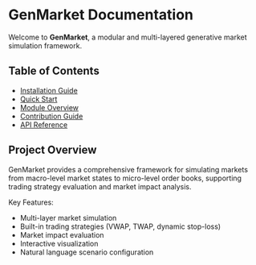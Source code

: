 # GenMarket Documentation

Welcome to **GenMarket**, a modular and multi-layered generative market simulation framework.

## Table of Contents
- [Installation Guide](installation.md)
- [Quick Start](usage.md)
- [Module Overview](modules/genmarket.md)
- [Contribution Guide](contributing.md)
- [API Reference](api_reference.md)

## Project Overview
GenMarket provides a comprehensive framework for simulating markets from macro-level market states to micro-level order books, supporting trading strategy evaluation and market impact analysis.

Key Features:
- Multi-layer market simulation
- Built-in trading strategies (VWAP, TWAP, dynamic stop-loss)
- Market impact evaluation
- Interactive visualization
- Natural language scenario configuration